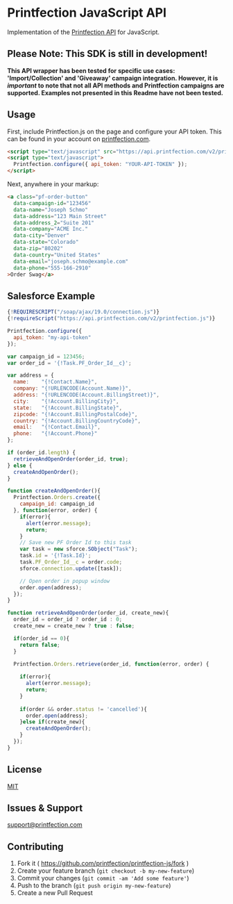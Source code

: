 # Printfection JavaScript API

Implementation of the [Printfection API](http://printfection.github.io/API-Documentation) for JavaScript.

## Please Note: This SDK is still in development!

**This API wrapper has been tested for specific use cases: 'Import/Collection' and 'Giveaway' campaign integration. However, it is _important_ to note that not all API methods and Printfection campaigns are supported. Examples not presented in this Readme have not been tested.**

## Usage

First, include Printfection.js on the page and configure your API token. This can be found in your account on [printfection.com](http://printfection.com).

```html
<script type="text/javascript" src="https://api.printfection.com/v2/printfection.js"></script>
<script type="text/javascript">
  Printfection.configure({ api_token: "YOUR-API-TOKEN" });
</script>
```

Next, anywhere in your markup:

```html
<a class="pf-order-button"
  data-campaign-id="123456"
  data-name="Joseph Schmo"
  data-address="123 Main Street"
  data-address_2="Suite 201"
  data-company="ACME Inc."
  data-city="Denver"
  data-state="Colorado"
  data-zip="80202"
  data-country="United States"
  data-email="joseph.schmo@example.com"
  data-phone="555-166-2910"
>Order Swag</a>
```


## Salesforce Example

```javascript
{!REQUIRESCRIPT("/soap/ajax/19.0/connection.js")}
{!requireScript("https://api.printfection.com/v2/printfection.js")}

Printfection.configure({
  api_token: "my-api-token"
});

var campaign_id = 123456;
var order_id = '{!Task.PF_Order_Id__c}';

var address = {
  name:    "{!Contact.Name}",
  company: "{!URLENCODE(Account.Name)}",
  address: "{!URLENCODE(Account.BillingStreet)}",
  city:    "{!Account.BillingCity}",
  state:   "{!Account.BillingState}",
  zipcode: "{!Account.BillingPostalCode}",
  country: "{!Account.BillingCountryCode}",
  email:   "{!Contact.Email}",
  phone:   "{!Account.Phone}"
};

if (order_id.length) {
  retrieveAndOpenOrder(order_id, true);
} else {
  createAndOpenOrder();
}

function createAndOpenOrder(){
  Printfection.Orders.create({
    campaign_id: campaign_id
  }, function(error, order) {
    if(error){
      alert(error.message);
      return;
    }    
    // Save new PF Order Id to this task
    var task = new sforce.SObject("Task");
    task.id = '{!Task.Id}';
    task.PF_Order_Id__c = order.code;
    sforce.connection.update([task]);

    // Open order in popup window
    order.open(address);
  });
}

function retrieveAndOpenOrder(order_id, create_new){
  order_id = order_id ? order_id : 0;
  create_new = create_new ? true : false;

  if(order_id == 0){
    return false;
  }

  Printfection.Orders.retrieve(order_id, function(error, order) {
  
    if(error){
      alert(error.message);
      return;
    }
    
    if(order && order.status != 'cancelled'){
      order.open(address);
    }else if(create_new){
      createAndOpenOrder();
    }
  });
}

```


## License

[MIT](LICENSE.txt)

## Issues & Support

[support@printfection.com](mailto:support@printfection.com)

## Contributing

1. Fork it ( https://github.com/printfection/printfection-js/fork )
2. Create your feature branch (`git checkout -b my-new-feature`)
3. Commit your changes (`git commit -am 'Add some feature'`)
4. Push to the branch (`git push origin my-new-feature`)
5. Create a new Pull Request

